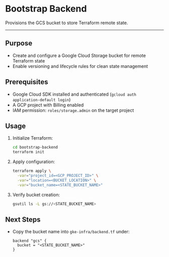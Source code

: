 # Bootstrap Backend

Provisions the GCS bucket to store Terraform remote state.

---

## Purpose
- Create and configure a Google Cloud Storage bucket for remote Terraform state  
- Enable versioning and lifecycle rules for clean state management

## Prerequisites
- Google Cloud SDK installed and authenticated (`gcloud auth application-default login`)  
- A GCP project with Billing enabled  
- IAM permission: `roles/storage.admin` on the target project

## Usage
1. Initialize Terraform:
    ```bash
    cd bootstrap-backend
    terraform init
    ```
2. Apply configuration:
    ```bash
    terraform apply \
      -var="project_id=<GCP_PROJECT_ID>" \
      -var="location=<BUCKET_LOCATION>" \
      -var="bucket_name=<STATE_BUCKET_NAME>"
    ```
3. Verify bucket creation:
    ```bash
    gsutil ls -L gs://<STATE_BUCKET_NAME>
    ```

## Next Steps
- Copy the bucket name into `gke-infra/backend.tf` under:
  ```hcl
  backend "gcs" {
    bucket = "<STATE_BUCKET_NAME>"
  }

  